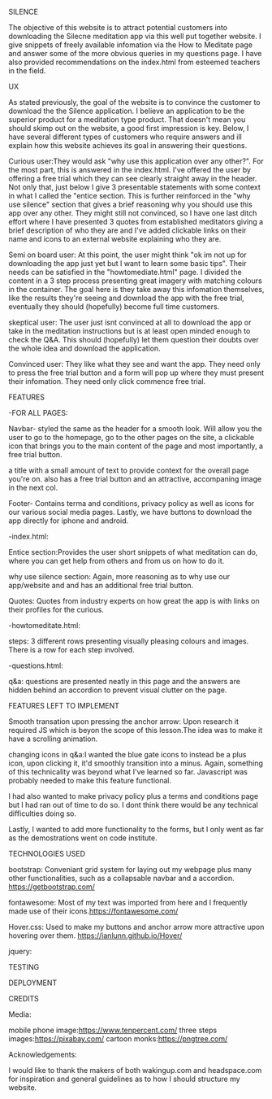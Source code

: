 SILENCE 

The objective of this website is to attract potential customers into downloading the Silecne meditation app via this well put together website. I give snippets of freely available infomation via the How to Meditate page and answer some of the more obvious queries in my questions page. I have also provided recommendations on the index.html from esteemed teachers in the field.

UX

As stated previously, the goal of the website is to convince the customer to download the the Silence application. I believe an application to be the superior product for a meditation type product. That doesn't mean you should skimp out on the website, a good first impression is key. Below, I have several different types of customers who require answers and ill explain how this website achieves its goal in answering their questions.

Curious user:They would ask "why use this application over any other?". For the most part, this is answered in the index.html. I've offered the user by offering a free trial which they can see clearly straight away in the header. Not only that, just below I give 3 presentable statements with some context in what I called the "entice section. This is further reinforced in the "why use silence" section that gives a brief reasoning why you should use this app over any other. They might still not convinced, so I have one last ditch effort where I have presented 3 quotes from established meditators giving a brief description of who they are and I've added clickable links on their name and icons to an external website explaining who they are.

Semi on board user: At this point, the user might think "ok im not up for downloading the app just yet but I want to learn some basic tips". Their needs can be satisfied in the "howtomediate.html" page. I divided the content in a 3 step process presenting great imagery with matching colours in the container. The goal here is they take away this infomation themselves, like the results they're seeing and download the app with the free trial, eventually they should (hopefully) become full time customers.

skeptical user: The user just isnt convinced at all to download the app or take in the meditation instructions but is at least open minded enough to check the Q&A. This should (hopefully) let them question their doubts over the whole idea and download the application.

Convinced user: They like what they see and want the app. They need only to press the free trial button and a form will pop up where they must present their infomation. They need only click commence free trial.




FEATURES

-FOR ALL PAGES:

Navbar- styled the same as the header for a smooth look. Will allow you the user to go to the homepage, go to the other pages on the site, a clickable icon that brings you to the main content of the page and most importantly, a free trial button.

a title with a small amount of text to provide context for the overall page you're on. also has a free trial button and an attractive, accompaning image in the next col.

Footer- Contains terma and conditions, privacy policy as well as icons for our various social media pages. Lastly, we have buttons to download the app directly for iphone and android.

-index.html:

Entice section:Provides the user short snippets of what meditation can do, where you can get help from others and from us on how to do it.

why use silence section: Again, more reasoning as to why use our app/website and and has an additional free trial button.

Quotes: Quotes from industry experts on how great the app is with links on their profiles for the curious.

-howtomeditate.html:

steps: 3 different rows presenting visually pleasing colours and images. There is a row for each step involved.


-questions.html:

q&a: questions are presented neatly in this page and the answers are hidden behind an accordion to prevent visual clutter on the page.

FEATURES LEFT TO IMPLEMENT

Smooth transation upon pressing the anchor arrow: Upon research it required JS which is beyon the scope of this lesson.The idea was to make it have a scrolling animation.

changing icons in q&a:I wanted the blue gate icons to instead be a plus icon, upon clicking it, it'd smoothly transition into a minus. Again, something of this technicality was beyond what I've learned so far. Javascript was probably needed to make this feature functional.

I had also wanted to make privacy policy plus a terms and conditions page but I had ran out of time to do so. I dont think there would be any technical difficulties doing so.

Lastly, I wanted to add more functionality to the forms, but I only went as far as the demostrations went on code institute.


TECHNOLOGIES USED

bootstrap: Conveniant grid system for laying out my webpage plus many other functionalities, such as a collapsable navbar and a accordion. https://getbootstrap.com/

fontawesome: Most of my text was imported from here and I frequently made use of their icons.https://fontawesome.com/

Hover.css: Used to make my buttons and anchor arrow more attractive upon hovering over them. https://ianlunn.github.io/Hover/

jquery:



TESTING

DEPLOYMENT

CREDITS

Media:

mobile phone image:https://www.tenpercent.com/
three steps images:https://pixabay.com/
cartoon monks:https://pngtree.com/



Acknowledgements:

 I would like to thank the makers of both wakingup.com and headspace.com for inspiration and general guidelines as to how I should structure my website.

